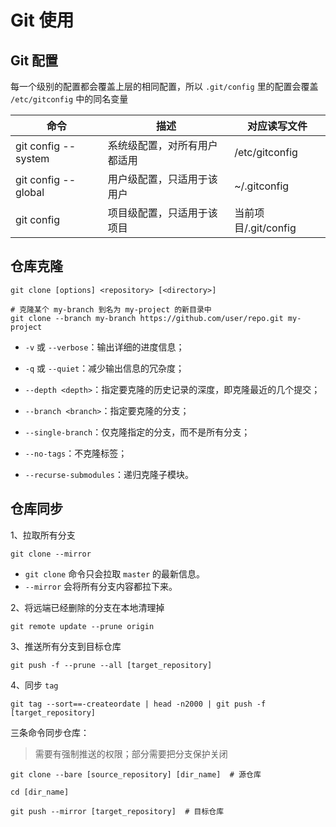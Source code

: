 # Git 使用

## Git 配置

每一个级别的配置都会覆盖上层的相同配置，所以 `.git/config` 里的配置会覆盖 `/etc/gitconfig` 中的同名变量

| 命令                  | 描述             | 对应读写文件           |
|---------------------|----------------|------------------|
| git config --system | 系统级配置，对所有用户都适用 | /etc/gitconfig   |
| git config --global | 用户级配置，只适用于该用户  | ~/.gitconfig     |
| git config          | 项目级配置，只适用于该项目  | 当前项目/.git/config |

## 仓库克隆

```shell
git clone [options] <repository> [<directory>]

# 克隆某个 my-branch 到名为 my-project 的新目录中
git clone --branch my-branch https://github.com/user/repo.git my-project
```

- `-v` 或 `--verbose`：输出详细的进度信息；

- `-q` 或 `--quiet`：减少输出信息的冗杂度；

- `--depth <depth>`：指定要克隆的历史记录的深度，即克隆最近的几个提交；

- `--branch <branch>`：指定要克隆的分支；

- `--single-branch`：仅克隆指定的分支，而不是所有分支；

- `--no-tags`：不克隆标签；

- `--recurse-submodules`：递归克隆子模块。

## 仓库同步

1、拉取所有分支

```shell
git clone --mirror
```

- `git clone` 命令只会拉取 `master` 的最新信息。
- `--mirror` 会将所有分支内容都拉下来。

2、将远端已经删除的分支在本地清理掉

```shell
git remote update --prune origin
```

3、推送所有分支到目标仓库

```shell
git push -f --prune --all [target_repository]
```

4、同步 `tag`

```shell
git tag --sort==-createordate | head -n2000 | git push -f [target_repository]
```

三条命令同步仓库：
> 需要有强制推送的权限；部分需要把分支保护关闭

```shell
git clone --bare [source_repository] [dir_name]  # 源仓库

cd [dir_name]

git push --mirror [target_repository]  # 目标仓库
```

